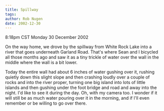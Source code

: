```yaml
---
title: Spillway
tags: 
author: Rob Nugen
date: 2002-12-30
---
```


<p class=date>8:18pm CST Monday 30 December 2002</p>

<p>On the way home, we drove by the spillway from White Rock Lake into
a river that goes underneath Garland Road.  That's where Sean and I
bicycled all those months ago and saw it as a tiny trickle of water
over the wall in the middle where the wall is a bit lower.</p>

<p>Today the entire wall had about 6 inches of water gushing over it,
rushing quietly down this slight slope and then crashing loudly over a
couple of rocks and into the river proper, turning one big island into
lots of little islands and then gushing under the foot bridge and road
and away into the night.  I'd like to see it during the day.  Oh, with
my camera too.  I wonder if it will still be as much water pouring
over it in the morning, and if I'll even remember or be willing to go
over there.</p>

